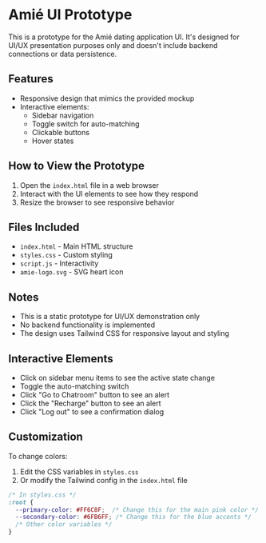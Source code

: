 # Amié UI Prototype

This is a prototype for the Amié dating application UI. It's designed for UI/UX presentation purposes only and doesn't include backend connections or data persistence.

## Features

- Responsive design that mimics the provided mockup
- Interactive elements:
  - Sidebar navigation
  - Toggle switch for auto-matching
  - Clickable buttons 
  - Hover states

## How to View the Prototype

1. Open the `index.html` file in a web browser
2. Interact with the UI elements to see how they respond
3. Resize the browser to see responsive behavior

## Files Included

- `index.html` - Main HTML structure
- `styles.css` - Custom styling
- `script.js` - Interactivity
- `amie-logo.svg` - SVG heart icon

## Notes

- This is a static prototype for UI/UX demonstration only
- No backend functionality is implemented
- The design uses Tailwind CSS for responsive layout and styling

## Interactive Elements

- Click on sidebar menu items to see the active state change
- Toggle the auto-matching switch
- Click "Go to Chatroom" button to see an alert
- Click the "Recharge" button to see an alert
- Click "Log out" to see a confirmation dialog

## Customization

To change colors:
1. Edit the CSS variables in `styles.css`
2. Or modify the Tailwind config in the `index.html` file

```css
/* In styles.css */
:root {
  --primary-color: #FF6C8F;  /* Change this for the main pink color */
  --secondary-color: #6FB6FF; /* Change this for the blue accents */
  /* Other color variables */
}
``` 